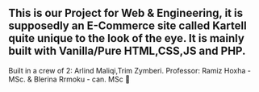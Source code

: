 This is our Project for Web & Engineering, it is supposedly an E-Commerce site called Kartell quite unique to the look of the eye.
It is mainly built with Vanilla/Pure HTML,CSS,JS and PHP.
---------------------------------------------------------
Built in a crew of 2: Arlind Maliqi,Trim Zymberi.
Professor: Ramiz Hoxha - MSc. & Blerina Rrmoku - can. MSc :gem: 
